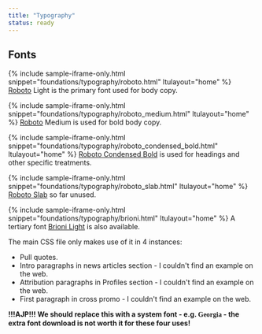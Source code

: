```yaml
---
title: "Typography"
status: ready
---
```


## Fonts

{% include sample-iframe-only.html snippet="foundations/typography/roboto.html" ltulayout="home" %}
[Roboto](https://fonts.google.com/specimen/Roboto) Light is the primary font used for body copy.

{% include sample-iframe-only.html snippet="foundations/typography/roboto_medium.html" ltulayout="home" %}
[Roboto](https://fonts.google.com/specimen/Roboto) Medium is used for bold body copy.

{% include sample-iframe-only.html snippet="foundations/typography/roboto_condensed_bold.html" ltulayout="home" %}
[Roboto Condensed Bold](https://fonts.google.com/specimen/Roboto+Condensed) is used for headings and other specific treatments.

{% include sample-iframe-only.html snippet="foundations/typography/roboto_slab.html" ltulayout="home" %}
[Roboto Slab](https://fonts.google.com/specimen/Roboto+Slab) so far unused.

{% include sample-iframe-only.html snippet="foundations/typography/brioni.html" ltulayout="home" %}
A tertiary font [Brioni Light](https://www.typotheque.com/fonts/brioni) is also available.

The main CSS file only makes use of it in 4 instances:

* Pull quotes.
* Intro paragraphs in news articles section - I couldn't find an example on the web.
* Attribution paragraphs in Profiles section - I couldn't find an example on the web.
* First paragraph in cross promo  - I couldn't find an example on the web.

__!!!AJP!!! We should replace this with a system font - e.g. <span style="font-family: Georgia">Georgia</span> - the extra font download is not worth it for these four uses!__
